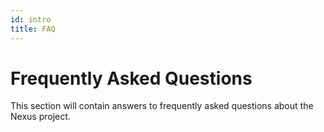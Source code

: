 ```yaml
---
id: intro
title: FAQ
---
```


# Frequently Asked Questions

This section will contain answers to frequently asked questions about the Nexus project.